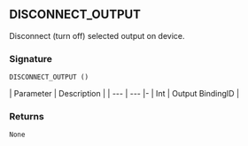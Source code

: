 ## DISCONNECT\_OUTPUT

Disconnect (turn off) selected output on device.


### Signature

`DISCONNECT_OUTPUT ()`


| Parameter | Description |
| --- | --- |-
| Int | Output BindingID |


### Returns

`None`
